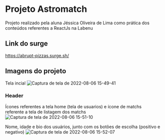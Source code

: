# Projeto Astromatch

Projeto realizado pela aluna Jéssica Oliveira de Lima como prática dos conteúdos referentes a ReactJs na Labenu

## Link do surge
https://abrupt-pizzas.surge.sh/

## Imagens do projeto
Tela incial
![Captura de tela de 2022-08-06 15-49-41](https://user-images.githubusercontent.com/102320940/183262222-7c08459d-fccb-4a3c-95eb-ad614ad0d0b8.png)

### Header
Ícones referentes a tela home (tela de usuarios) e ícone de matchs referente a tela de listagem dos matchs
![Captura de tela de 2022-08-06 15-51-10](https://user-images.githubusercontent.com/102320940/183262271-fbbf6dc6-542f-4d5b-8611-5dbc931d4eea.png)

Nome, idade e bio dos usuários, junto com os botões de escolha (positivo e negativo)
![Captura de tela de 2022-08-06 15-52-07](https://user-images.githubusercontent.com/102320940/183262327-4183eda1-8565-4986-a5f0-b9267b58a3ad.png)
